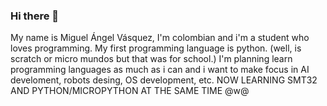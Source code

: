 ### Hi there 👋
My name is Miguel Ángel Vásquez, I'm colombian and i'm a student who loves programming.
My first programming language is python. (well, is scratch or micro mundos but that was for school.)
I'm planning learn programming languages as much as i can and i want to make focus in AI develoment, robots desing, OS development, etc.
NOW LEARNING SMT32 AND PYTHON/MICROPYTHON AT THE SAME TIME @w@
